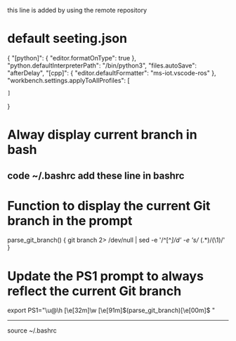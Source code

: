 this line is added by using the remote repository
# default seeting.json
{
    "[python]": {
        "editor.formatOnType": true
    },
    "python.defaultInterpreterPath": "/bin/python3",
    "files.autoSave": "afterDelay",
    "[cpp]": {
        "editor.defaultFormatter": "ms-iot.vscode-ros"
    },
    "workbench.settings.applyToAllProfiles": [
        
    ]
}

# Alway display current branch in bash
code ~/.bashrc
add these line in bashrc
-------------------------------------------------------------------------------
# Function to display the current Git branch in the prompt
parse_git_branch() {
    git branch 2> /dev/null | sed -e '/^[^*]/d' -e 's/* \(.*\)/(\1)/'
}

# Update the PS1 prompt to always reflect the current Git branch
export PS1="\u@\h \[\e[32m\]\w \[\e[91m\]\$(parse_git_branch)\[\e[00m\]\$ "

-------------------------------------------------------------------------------
source ~/.bashrc
